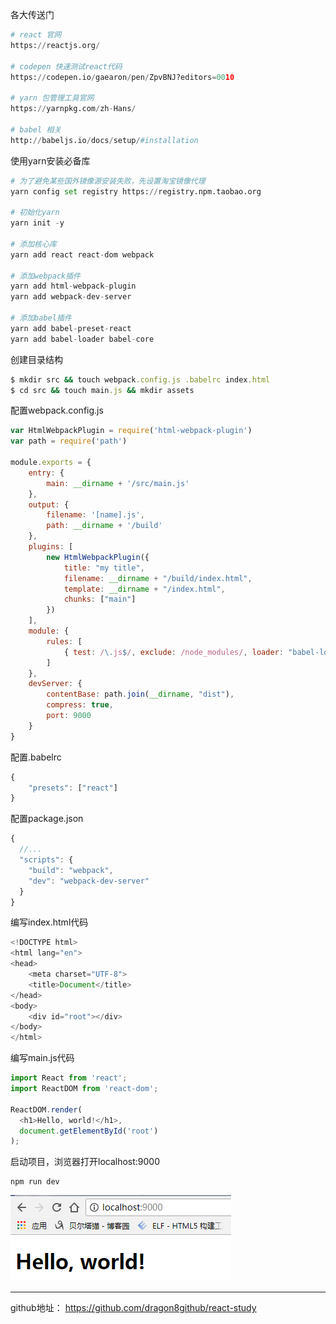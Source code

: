 各大传送门

```py
# react 官网
https://reactjs.org/

# codepen 快速测试react代码
https://codepen.io/gaearon/pen/ZpvBNJ?editors=0010

# yarn 包管理工具官网
https://yarnpkg.com/zh-Hans/

# babel 相关
http://babeljs.io/docs/setup/#installation
```

使用yarn安装必备库

```py
# 为了避免某些国外镜像源安装失败，先设置淘宝镜像代理
yarn config set registry https://registry.npm.taobao.org

# 初始化yarn
yarn init -y

# 添加核心库
yarn add react react-dom webpack

# 添加webpack插件
yarn add html-webpack-plugin
yarn add webpack-dev-server

# 添加babel插件
yarn add babel-preset-react
yarn add babel-loader babel-core
```

创建目录结构

```ruby
$ mkdir src && touch webpack.config.js .babelrc index.html
$ cd src && touch main.js && mkdir assets
```

配置webpack.config.js

```js
var HtmlWebpackPlugin = require('html-webpack-plugin')
var path = require('path')

module.exports = {
    entry: {
        main: __dirname + '/src/main.js'
    },
    output: {
        filename: '[name].js',
        path: __dirname + '/build'
    },
    plugins: [
        new HtmlWebpackPlugin({
            title: "my title",
            filename: __dirname + "/build/index.html",
            template: __dirname + "/index.html",
            chunks: ["main"]
        })
    ],
    module: {
        rules: [
            { test: /\.js$/, exclude: /node_modules/, loader: "babel-loader" }
        ]
    },
    devServer: {
        contentBase: path.join(__dirname, "dist"),
        compress: true,
        port: 9000
    }
}
```

配置.babelrc

```js
{
    "presets": ["react"]
}
```

配置package.json

```js
{
  //...
  "scripts": {
    "build": "webpack",
    "dev": "webpack-dev-server"
  }
}
```

编写index.html代码

```js
<!DOCTYPE html>
<html lang="en">
<head>
    <meta charset="UTF-8">
    <title>Document</title>
</head>
<body>
    <div id="root"></div>
</body>
</html>
```

编写main.js代码

```js
import React from 'react';
import ReactDOM from 'react-dom';

ReactDOM.render(
  <h1>Hello, world!</h1>,
  document.getElementById('root')
);
```

启动项目，浏览器打开localhost:9000

```
npm run dev
```

![](/assets/123123.png)

---

github地址： https://github.com/dragon8github/react-study



